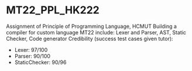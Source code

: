 # MT22_PPL_HK222
Assignment of Principle of Programming Language, HCMUT
Building a compiler for custom language MT22 include: Lexer and Parser, AST, Static Checker, Code generator
Credibility (success test cases given tutor):
- Lexer: 97/100 
- Parser: 90/100
- StaticChecker: 90/96

